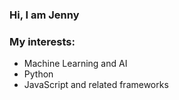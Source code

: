 ### Hi, I am Jenny

### My interests:

- Machine Learning and AI
- Python 
- JavaScript and related frameworks
